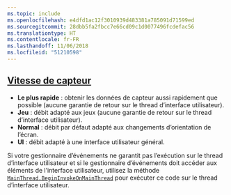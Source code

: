 ```yaml
---
ms.topic: include
ms.openlocfilehash: e4dfd1ac12f3010939d483381a785091d71599ed
ms.sourcegitcommit: 28dbb5fa2fbcc7e66cd09c1d0077496fcdefac56
ms.translationtype: HT
ms.contentlocale: fr-FR
ms.lasthandoff: 11/06/2018
ms.locfileid: "51210598"
---
```

## <a name="sensor-speedxrefxamarinessentialssensorspeed"></a>[Vitesse de capteur](xref:Xamarin.Essentials.SensorSpeed)

- **Le plus rapide** : obtenir les données de capteur aussi rapidement que possible (aucune garantie de retour sur le thread d’interface utilisateur).
- **Jeu** : débit adapté aux jeux (aucune garantie de retour sur le thread d’interface utilisateur).
- **Normal** : débit par défaut adapté aux changements d’orientation de l’écran.
- **UI** : débit adapté à une interface utilisateur général.

Si votre gestionnaire d’événements ne garantit pas l’exécution sur le thread d’interface utilisateur et si le gestionnaire d’événements doit accéder aux éléments de l’interface utilisateur, utilisez la méthode [`MainThread.BeginInvokeOnMainThread`](~/essentials/main-thread.md) pour exécuter ce code sur le thread d’interface utilisateur.